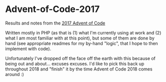 # Advent-of-Code-2017

Results and notes from the [2017 Advent of Code](https://adventofcode.com/2017)

Written mostly in PHP (as that is (1) what I'm currently using at work and (2) what I am most familiar with at this point), but some of them are done by hand (see appropriate readmes for my by-hand "logic", that I hope to then implement with code).

Unfortunately I've dropped off the face off the earth with this because of being out and about... excuses excuses. I'd like to pick this back up throughout 2018 and "finish" it by the time Advent of Code 2018 comes around :)
